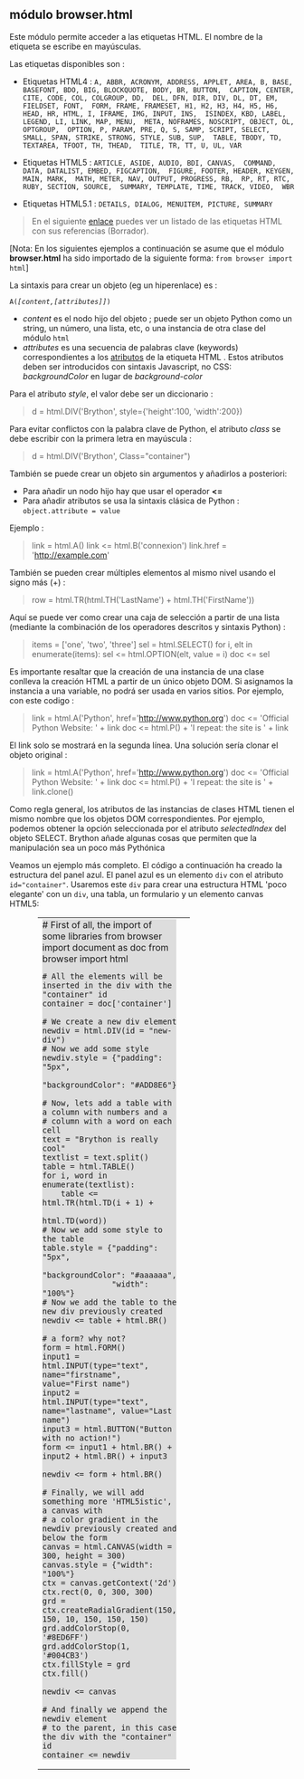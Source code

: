 módulo **browser.html**
-----------------------

Este módulo permite acceder a las etiquetas HTML. El nombre de la etiqueta se escribe en mayúsculas. 

Las etiquetas disponibles son :

- Etiquetas HTML4 : `A, ABBR, ACRONYM, ADDRESS, APPLET, AREA, B, BASE, 
            BASEFONT, BDO, BIG, BLOCKQUOTE, BODY, BR, BUTTON, 
            CAPTION, CENTER, CITE, CODE, COL, COLGROUP, DD, 
            DEL, DFN, DIR, DIV, DL, DT, EM, FIELDSET, FONT, 
            FORM, FRAME, FRAMESET, H1, H2, H3, H4, H5, H6, 
            HEAD, HR, HTML, I, IFRAME, IMG, INPUT, INS, 
            ISINDEX, KBD, LABEL, LEGEND, LI, LINK, MAP, MENU, 
            META, NOFRAMES, NOSCRIPT, OBJECT, OL, OPTGROUP, 
            OPTION, P, PARAM, PRE, Q, S, SAMP, SCRIPT, SELECT, 
            SMALL, SPAN, STRIKE, STRONG, STYLE, SUB, SUP, 
            TABLE, TBODY, TD, TEXTAREA, TFOOT, TH, THEAD, 
            TITLE, TR, TT, U, UL, VAR`

- Etiquetas HTML5 : `ARTICLE, ASIDE, AUDIO, BDI, CANVAS, 
                      COMMAND, DATA, DATALIST, EMBED, FIGCAPTION, 
                      FIGURE, FOOTER, HEADER, KEYGEN, MAIN, MARK, 
                      MATH, METER, NAV, OUTPUT, PROGRESS, RB, 
                      RP, RT, RTC, RUBY, SECTION, SOURCE, 
                      SUMMARY, TEMPLATE, TIME, TRACK, VIDEO, 
                      WBR`
                      
- Etiquetas HTML5.1 : `DETAILS, DIALOG, MENUITEM, PICTURE, SUMMARY`                      

> En el siguiente [enlace](https://w3c.github.io/elements-of-html/) puedes ver un listado de las etiquetas HTML con sus referencias (Borrador).

[Nota: En los siguientes ejemplos a continuación se asume que el módulo **browser.html** ha sido importado de la siguiente forma: `from browser import html`]

La sintaxis para crear un objeto (eg un hiperenlace) es :

<code>A(*[content,[attributes]]*)</code>

- _content_ es el nodo hijo del objeto ; puede ser un objeto Python como un string, un número, una lista, etc, o una instancia de otra clase del módulo `html`
- _attributes_ es una secuencia de palabras clave (keywords) correspondientes a los [atributos](http://www.w3.org/TR/html5-author/index.html#attributes-1) de la etiqueta HTML . Estos atributos deben ser introducidos con sintaxis Javascript, no CSS: _backgroundColor_ en lugar de _background-color_

Para el atributo _style_, el valor debe ser un diccionario :

>    d = html.DIV('Brython', style={'height':100, 'width':200})

Para evitar conflictos con la palabra clave de Python, el atributo _class_ se debe escribir con la primera letra en mayúscula :

>    d = html.DIV('Brython', Class="container")

También se puede crear un objeto sin argumentos y añadirlos a posteriori:

- Para añadir un nodo hijo hay que usar el operador **<=**
- Para añadir atributos se usa la sintaxis clásica de Python : `object.attribute = value`

Ejemplo :

>    link = html.A()
>    link <= html.B('connexion')
>    link.href = 'http://example.com'

También se pueden crear múltiples elementos al mismo nivel usando el signo más (+) :

>    row = html.TR(html.TH('LastName') + html.TH('FirstName'))

Aquí se puede ver como crear una caja de selección a partir de una lista (mediante la combinación de los operadores descritos y sintaxis Python) :

>    items = ['one', 'two', 'three']
>    sel = html.SELECT()
>    for i, elt in enumerate(items):
>        sel <= html.OPTION(elt, value = i)
>    doc <= sel

Es importante resaltar que la creación de una instancia de una clase conlleva la creación HTML a partir de un único objeto DOM. Si asignamos la instancia a una variable, no podrá ser usada en varios sitios. Por ejemplo, con este codigo :

>    link = html.A('Python', href='http://www.python.org')
>    doc <= 'Official Python Website: ' + link
>    doc <= html.P() + 'I repeat: the site is ' + link

El link solo se mostrará en la segunda línea. Una solución sería clonar el objeto original :

>    link = html.A('Python', href='http://www.python.org')
>    doc <= 'Official Python Website: ' + link
>    doc <= html.P() + 'I repeat: the site is ' + link.clone()

Como regla general, los atributos de las instancias de clases HTML tienen el mismo nombre que los objetos DOM correspondientes. Por ejemplo, podemos obtener la opción seleccionada por el atributo _selectedIndex_ del objeto SELECT. Brython añade algunas cosas que permiten que la manipulación sea un poco más Pythónica

Veamos un ejemplo más completo. El código a continuación ha creado la estructura del panel azul. El panel azul es un elemento `div` con el atributo `id="container"`.
Usaremos este `div` para crear una estructura HTML 'poco elegante' con un `div`, una tabla, un formulario y un elemento canvas HTML5:

<div style="padding-left:50px;">
<table cellpadding=10>
<tr>
<td style="width:100px;">
<div id="html-doc" style="background-color:#dddddd;">
    # First of all, the import of some libraries
    from browser import document as doc
    from browser import html
    
    # All the elements will be inserted in the div with the "container" id
    container = doc['container']
    
    # We create a new div element
    newdiv = html.DIV(id = "new-div")
    # Now we add some style
    newdiv.style = {"padding": "5px", 
                   "backgroundColor": "#ADD8E6"}
    
    # Now, lets add a table with a column with numbers and a
    # column with a word on each cell
    text = "Brython is really cool"
    textlist = text.split()
    table = html.TABLE()
    for i, word in enumerate(textlist):
        table <= html.TR(html.TD(i + 1) + 
                         html.TD(word))
    # Now we add some style to the table
    table.style = {"padding": "5px", 
                   "backgroundColor": "#aaaaaa",
                   "width": "100%"}
    # Now we add the table to the new div previously created
    newdiv <= table + html.BR()
    
    # a form? why not?
    form = html.FORM()
    input1 = html.INPUT(type="text", name="firstname", value="First name")
    input2 = html.INPUT(type="text", name="lastname", value="Last name")
    input3 = html.BUTTON("Button with no action!")
    form <= input1 + html.BR() + input2 + html.BR() + input3
    
    newdiv <= form + html.BR()
    
    # Finally, we will add something more 'HTML5istic', a canvas with
    # a color gradient in the newdiv previously created and below the form
    canvas = html.CANVAS(width = 300, height = 300)
    canvas.style = {"width": "100%"}
    ctx = canvas.getContext('2d')
    ctx.rect(0, 0, 300, 300)
    grd = ctx.createRadialGradient(150, 150, 10, 150, 150, 150)
    grd.addColorStop(0, '#8ED6FF')
    grd.addColorStop(1, '#004CB3')
    ctx.fillStyle = grd
    ctx.fill()
    
    newdiv <= canvas
    
    # And finally we append the newdiv element
    # to the parent, in this case the div with the "container" id
    container <= newdiv
    
</div>
</td>
<td>
<div id="container"></div>
</td>
</tr>
</table>
</div>

<script type="text/python">
exec(doc["html-doc"].text)
</script>

